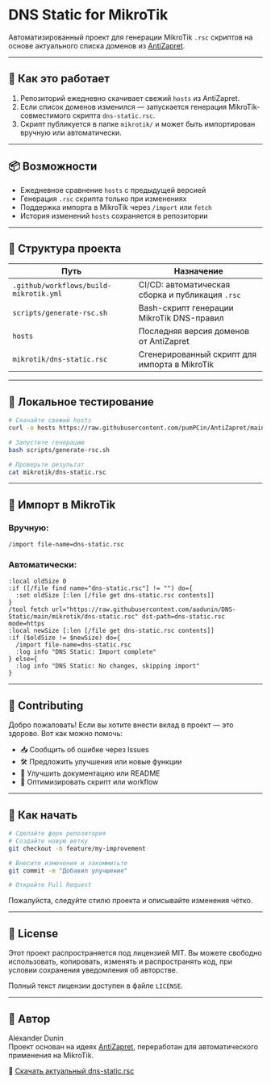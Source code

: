 # DNS Static for MikroTik

Автоматизированный проект для генерации MikroTik `.rsc` скриптов на основе актуального списка доменов из [AntiZapret](https://github.com/pumPCin/AntiZapret).

---

## 🔧 Как это работает

1. Репозиторий ежедневно скачивает свежий `hosts` из AntiZapret.
2. Если список доменов изменился — запускается генерация MikroTik-совместимого скрипта `dns-static.rsc`.
3. Скрипт публикуется в папке `mikrotik/` и может быть импортирован вручную или автоматически.

---

## 📦 Возможности

- Ежедневное сравнение `hosts` с предыдущей версией
- Генерация `.rsc` скрипта только при изменениях
- Поддержка импорта в MikroTik через `/import` или `fetch`
- История изменений `hosts` сохраняется в репозитории

---

## 📁 Структура проекта

| Путь | Назначение |
|------|------------|
| `.github/workflows/build-mikrotik.yml` | CI/CD: автоматическая сборка и публикация `.rsc` |
| `scripts/generate-rsc.sh` | Bash-скрипт генерации MikroTik DNS-правил |
| `hosts` | Последняя версия доменов от AntiZapret |
| `mikrotik/dns-static.rsc` | Сгенерированный скрипт для импорта в MikroTik |

---

## 🧪 Локальное тестирование

```bash
# Скачайте свежий hosts
curl -o hosts https://raw.githubusercontent.com/pumPCin/AntiZapret/main/hosts

# Запустите генерацию
bash scripts/generate-rsc.sh

# Проверьте результат
cat mikrotik/dns-static.rsc
```

---

## 📄 Импорт в MikroTik

### Вручную:
```routeros
/import file-name=dns-static.rsc
```

### Автоматически:
```routeros
:local oldSize 0
:if ([/file find name="dns-static.rsc"] != "") do={
  :set oldSize [:len [/file get dns-static.rsc contents]]
}
/tool fetch url="https://raw.githubusercontent.com/aadunin/DNS-Static/main/mikrotik/dns-static.rsc" dst-path=dns-static.rsc mode=https
:local newSize [:len [/file get dns-static.rsc contents]]
:if ($oldSize != $newSize) do={
  /import file-name=dns-static.rsc
  :log info "DNS Static: Import complete"
} else={
  :log info "DNS Static: No changes, skipping import"
}
```

---

## 🤝 Contributing

Добро пожаловать! Если вы хотите внести вклад в проект — это здорово. Вот как можно помочь:

- 📥 Сообщить об ошибке через Issues
- 🛠 Предложить улучшения или новые функции
- 📄 Улучшить документацию или README
- 🔧 Оптимизировать скрипт или workflow

---

## 🚀 Как начать

```bash
# Сделайте форк репозитория
# Создайте новую ветку
git checkout -b feature/my-improvement

# Внесите изменения и закоммитьте
git commit -m "Добавил улучшение"

# Откройте Pull Request
```

Пожалуйста, следуйте стилю проекта и описывайте изменения чётко.

---

## 📜 License

Этот проект распространяется под лицензией MIT. Вы можете свободно использовать, копировать, изменять и распространять код, при условии сохранения уведомления об авторстве.

Полный текст лицензии доступен в файле `LICENSE`.

---

## 👤 Автор

Alexander Dunin  
Проект основан на идеях [AntiZapret](https://github.com/pumPCin/AntiZapret), переработан для автоматического применения на MikroTik.

📄 [Скачать актуальный dns-static.rsc](https://github.com/aadunin/DNS-Static/blob/main/mikrotik/dns-static.rsc)
